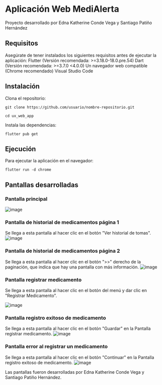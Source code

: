# Aplicación Web MediAlerta

Proyecto desarrollado por Edna Katherine Conde Vega y Santiago Patiño Hernández

## Requisitos

Asegúrate de tener instalados los siguientes requisitos antes de ejecutar la aplicación:
Flutter (Versión recomendada: >=3.18.0-18.0.pre.54)
Dart (Versión recomendada: >=3.7.0 <4.0.0)
Un navegador web compatible (Chrome recomendado)
Visual Studio Code

## Instalación
Clona el repositorio:

```git clone https://github.com/usuario/nombre-repositorio.git```

```cd ux_web_app```

Instala las dependencias:

```flutter pub get```
## Ejecución
Para ejecutar la aplicación en el navegador:

```flutter run -d chrome```

## Pantallas desarrolladas 
### Pantalla principal 
![image](https://github.com/user-attachments/assets/e9e1d3ad-42ec-4598-82b4-6611c8177559)

### Pantalla de historial de medicamentos página 1
Se llega a esta pantalla al hacer clic en el botón "Ver historial de tomas".
![image](https://github.com/user-attachments/assets/a963ddbb-98b3-4a52-9299-dc68910f9d87)


### Pantalla de historial de medicamentos página 2
Se llega a esta pantalla al hacer clic en el botón ">>" derecho de la paginación, que indica que hay una pantalla con más información.
![image](https://github.com/user-attachments/assets/e927827d-e687-42dc-970a-02444f1a427d)

### Pantalla registrar medicamento
Se llega a esta pantalla al hacer clic en el botón del menú y dar clic en "Registrar Medicamento".

![image](https://github.com/user-attachments/assets/1e1695e9-ed74-4c62-bfe9-40123adafdb5)

### Pantalla registro exitoso de medicamento
Se llega a esta pantalla al hacer clic en el botón "Guardar" en la Pantalla registrar medicamento.
![image](https://github.com/user-attachments/assets/2365c29c-29aa-448e-b927-53c65a037fda)

### Pantalla error al registrar un medicamento
Se llega a esta pantalla al hacer clic en el botón "Continuar" en la Pantalla registro exitoso de medicamento.
![image](https://github.com/user-attachments/assets/d5e5f418-4b2b-4291-8101-7aa541bb3f15)

Las pantallas fueron desarrolladas por Edna Katherine Conde Vega y Santiago Patiño Hernández.




